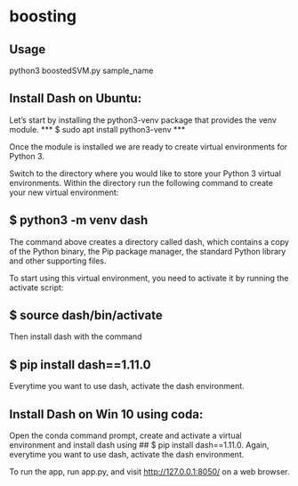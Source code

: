 # boosting
## Usage
python3 boostedSVM.py sample_name


## Install Dash on Ubuntu: 
  
Let’s start by installing the python3-venv package that provides the venv module.
*** $ sudo apt install python3-venv ***

Once the module is installed we are ready to create virtual environments for Python 3.

Switch to the directory where you would like to store your Python 3 virtual environments. Within the directory run the following command to create your new virtual environment:
## $ python3 -m venv dash

The command above creates a directory called dash, which contains a copy of the Python binary, the Pip package manager, the standard Python library and other supporting files.

To start using this virtual environment, you need to activate it by running the activate script:
## $ source dash/bin/activate

Then install dash with the command 
## $ pip install dash==1.11.0

Everytime you want to use dash, activate the dash environment.

## Install Dash on Win 10 using coda: 

Open the conda command prompt, create and activate a virtual environment and install dash using ## $ pip install dash==1.11.0. Again, everytime you want to use dash, activate the dash environment.

To run the app, run app.py, and visit http://127.0.0.1:8050/ on a web browser.
